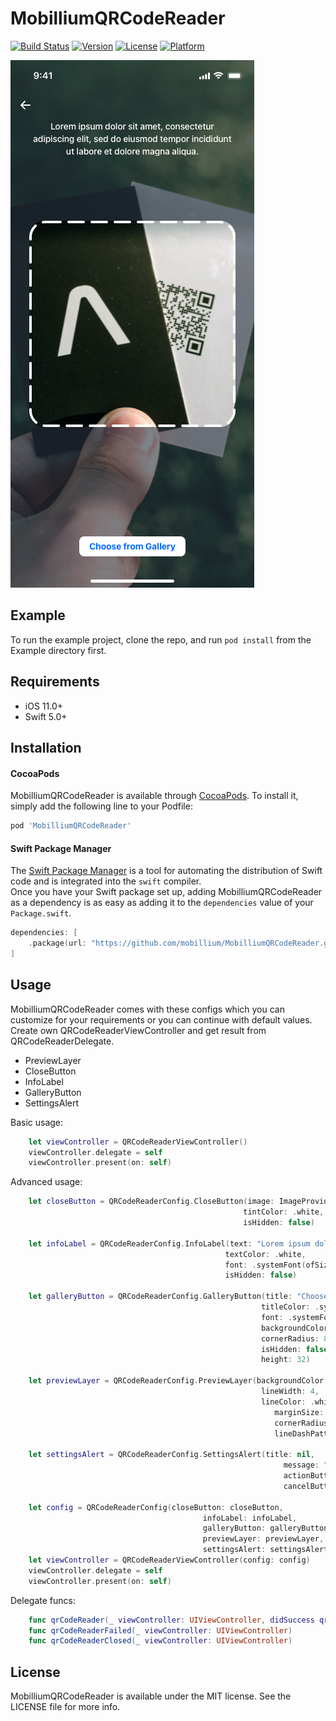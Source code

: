 # MobilliumQRCodeReader

[![Build Status](https://github.com/mobillium/MobilliumQRCodeReader/actions/workflows/ci.yml/badge.svg)](https://github.com/mobillium/MobilliumQRCodeReader/actions/workflows/ci.yml)
[![Version](https://img.shields.io/cocoapods/v/MobilliumQRCodeReader.svg?style=flat)](https://cocoapods.org/pods/MobilliumQRCodeReader)
[![License](https://img.shields.io/cocoapods/l/MobilliumQRCodeReader.svg?style=flat)](https://cocoapods.org/pods/MobilliumQRCodeReader)
[![Platform](https://img.shields.io/cocoapods/p/MobilliumQRCodeReader.svg?style=flat)](https://cocoapods.org/pods/MobilliumQRCodeReader)

![Preview](Resources/preview.png)

## Example

To run the example project, clone the repo, and run `pod install` from the Example directory first.

## Requirements
- iOS 11.0+
- Swift 5.0+

## Installation

#### CocoaPods

MobilliumQRCodeReader is available through [CocoaPods](https://cocoapods.org). To install
it, simply add the following line to your Podfile:

```ruby
pod 'MobilliumQRCodeReader'
```

#### Swift Package Manager

The [Swift Package Manager](https://swift.org/package-manager/) is a tool for automating the distribution of Swift code and is integrated into the `swift` compiler.    
Once you have your Swift package set up, adding MobilliumQRCodeReader as a dependency is as easy as adding it to the `dependencies` value of your `Package.swift`.

```swift
dependencies: [
    .package(url: "https://github.com/mobillium/MobilliumQRCodeReader.git", .upToNextMajor(from: "1.0.0"))
]
```

## Usage
MobilliumQRCodeReader comes with these configs which you can customize for your requirements or you can continue with default values.     
Create own QRCodeReaderViewController and get result from QRCodeReaderDelegate.
- PreviewLayer
- CloseButton
- InfoLabel
- GalleryButton
- SettingsAlert

Basic usage:
```swift
    let viewController = QRCodeReaderViewController()
    viewController.delegate = self
    viewController.present(on: self)
```

Advanced usage:
```swift
    let closeButton = QRCodeReaderConfig.CloseButton(image: ImageProvider.getCloseImage(),
                                                    tintColor: .white,
                                                    isHidden: false)
        
    let infoLabel = QRCodeReaderConfig.InfoLabel(text: "Lorem ipsum dolor sit amet, consectetur adipiscing elit",
                                                textColor: .white,
                                                font: .systemFont(ofSize: 14),
                                                isHidden: false)
        
    let galleryButton = QRCodeReaderConfig.GalleryButton(title: "Choose from Gallery",
                                                        titleColor: .systemBlue,
                                                        font: .systemFont(ofSize: 14, weight: .semibold),
                                                        backgroundColor: .white,
                                                        cornerRadius: 8,
                                                        isHidden: false,
                                                        height: 32)
        
    let previewLayer = QRCodeReaderConfig.PreviewLayer(backgroundColor: UIColor.gray.withAlphaComponent(0.3).cgColor,
                                                        lineWidth: 4,
                                                        lineColor: .white,
                                                           marginSize: 32,
                                                           cornerRadius: 24,
                                                           lineDashPattern: [25, 10])
        
    let settingsAlert = QRCodeReaderConfig.SettingsAlert(title: nil,
                                                             message: "Go to Settings?",
                                                             actionButtonTitle: "Settings",
                                                             cancelButtonTitle: "Cancel")
        
    let config = QRCodeReaderConfig(closeButton: closeButton,
                                           infoLabel: infoLabel,
                                           galleryButton: galleryButton,
                                           previewLayer: previewLayer,
                                           settingsAlert: settingsAlert)
    let viewController = QRCodeReaderViewController(config: config)
    viewController.delegate = self
    viewController.present(on: self)
```


Delegate funcs:
```swift
    func qrCodeReader(_ viewController: UIViewController, didSuccess qrCode: String)
    func qrCodeReaderFailed(_ viewController: UIViewController)
    func qrCodeReaderClosed(_ viewController: UIViewController)
```

## License

MobilliumQRCodeReader is available under the MIT license. See the LICENSE file for more info.
